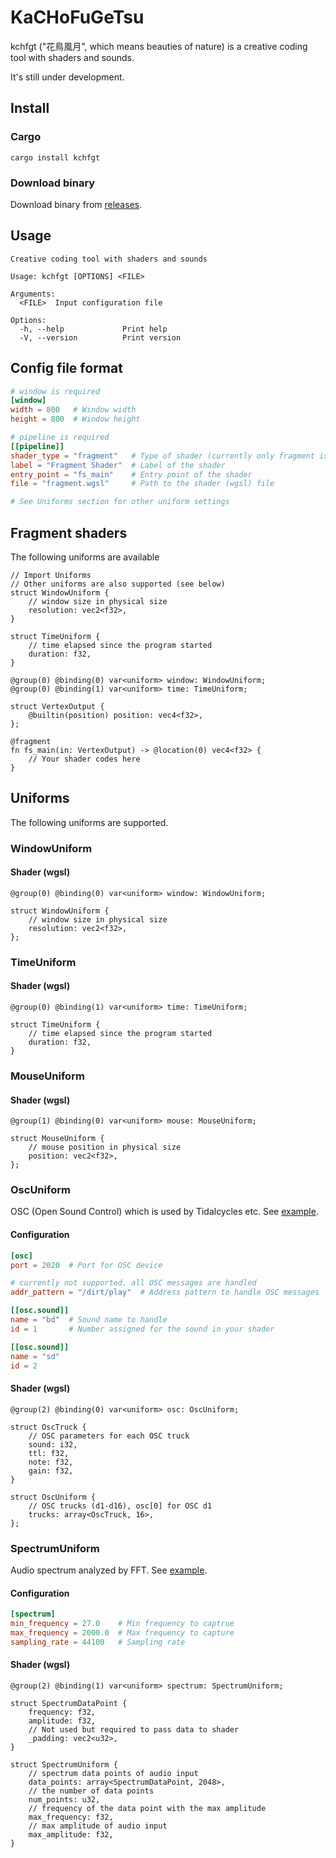 # KaCHoFuGeTsu

kchfgt ("花鳥風月", which means beauties of nature) is a creative coding tool with shaders and sounds.

It's still under development.

## Install

### Cargo

```
cargo install kchfgt
```

### Download binary

Download binary from [releases](https://github.com/katk3n/kchfgt/releases).

## Usage

```
Creative coding tool with shaders and sounds

Usage: kchfgt [OPTIONS] <FILE>

Arguments:
  <FILE>  Input configuration file

Options:
  -h, --help             Print help
  -V, --version          Print version
```

## Config file format

```toml
# window is required
[window]
width = 800   # Window width
height = 800  # Window height

# pipeline is required
[[pipeline]]
shader_type = "fragment"   # Type of shader (currently only fragment is supported)
label = "Fragment Shader"  # Label of the shader
entry_point = "fs_main"    # Entry point of the shader
file = "fragment.wgsl"     # Path to the shader (wgsl) file

# See Uniforms section for other uniform settings

```

## Fragment shaders

The following uniforms are available

```wgsl
// Import Uniforms
// Other uniforms are also supported (see below)
struct WindowUniform {
    // window size in physical size
    resolution: vec2<f32>,
}

struct TimeUniform {
    // time elapsed since the program started
    duration: f32,
}

@group(0) @binding(0) var<uniform> window: WindowUniform;
@group(0) @binding(1) var<uniform> time: TimeUniform;

struct VertexOutput {
    @builtin(position) position: vec4<f32>,
};

@fragment
fn fs_main(in: VertexOutput) -> @location(0) vec4<f32> {
    // Your shader codes here
}
```

## Uniforms

The following uniforms are supported.

### WindowUniform

#### Shader (wgsl)

```wgsl
@group(0) @binding(0) var<uniform> window: WindowUniform;

struct WindowUniform {
    // window size in physical size
    resolution: vec2<f32>,
};
```

### TimeUniform

#### Shader (wgsl)

```wgsl
@group(0) @binding(1) var<uniform> time: TimeUniform;

struct TimeUniform {
    // time elapsed since the program started
    duration: f32,
}
```

### MouseUniform

#### Shader (wgsl)

```wgsl
@group(1) @binding(0) var<uniform> mouse: MouseUniform;

struct MouseUniform {
    // mouse position in physical size
    position: vec2<f32>,
};
```

### OscUniform

OSC (Open Sound Control) which is used by Tidalcycles etc.
See [example](/examples/osc/).

#### Configuration

```toml
[osc]
port = 2020  # Port for OSC device

# currently not supported. all OSC messages are handled
addr_pattern = "/dirt/play"  # Address pattern to handle OSC messages

[[osc.sound]]
name = "bd"  # Sound name to handle
id = 1       # Number assigned for the sound in your shader

[[osc.sound]]
name = "sd"
id = 2
```

#### Shader (wgsl)

```wgsl
@group(2) @binding(0) var<uniform> osc: OscUniform;

struct OscTruck {
    // OSC parameters for each OSC truck
    sound: i32,
    ttl: f32,
    note: f32,
    gain: f32,
}

struct OscUniform {
    // OSC trucks (d1-d16), osc[0] for OSC d1
    trucks: array<OscTruck, 16>,
};
```

### SpectrumUniform

Audio spectrum analyzed by FFT.
See [example](/examples/spectrum/).

#### Configuration

```toml
[spectrum]
min_frequency = 27.0    # Min frequency to captrue
max_frequency = 2000.0  # Max frequency to capture
sampling_rate = 44100   # Sampling rate
```

#### Shader (wgsl)

```wgsl
@group(2) @binding(1) var<uniform> spectrum: SpectrumUniform;

struct SpectrumDataPoint {
    frequency: f32,
    amplitude: f32,
    // Not used but required to pass data to shader
    _padding: vec2<u32>,
}

struct SpectrumUniform {
    // spectrum data points of audio input
    data_points: array<SpectrumDataPoint, 2048>,
    // the number of data points
    num_points: u32,
    // frequency of the data point with the max amplitude
    max_frequency: f32,
    // max amplitude of audio input
    max_amplitude: f32,
}
```

